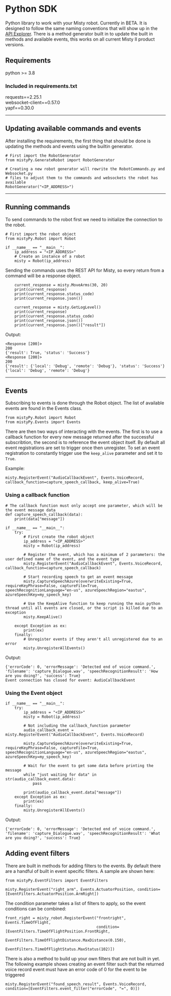 # Python SDK

Python library to work with your Misty robot. Currently in BETA. It is designed to follow the same naming conventions that will show up in the [API Explorer](http://sdk.mistyrobotics.com/api-explorer/index.html).
There is a method generator built in to update the built in methods and available events, this works on all current Misty II product versions.

## Requirements

python >= 3.8

### Included in requirements.txt
requests==2.25.1<br>
websocket-client==0.57.0<br>
yapf==0.30.0
___
## Updating available commands and events
After installing the requirements, the first thing that should be done is updating the methods and events using the builtin generator.
```
# First import the RobotGenerator
from mistyPy.GenerateRobot import RobotGenerator

# Creating a new robot generator will rewrite the RobotCommands.py and Websocket.py 
# files to adjust them to the commands and websockets the robot has available
RobotGenerator("<IP_ADDRESS>")
```
___
## Running commands
To send commands to the robot first we need to initialize the connection to the robot.
```
# First import the robot object
from mistyPy.Robot import Robot

if __name__ == "__main__":
    ip_address = "<IP_ADDRESS>"
    # Create an instance of a robot
    misty = Robot(ip_address)
```

Sending the commands uses the REST API for Misty, so every return from a command will be a response object.
```
    current_response = misty.MoveArms(30, 20)
    print(current_response)
    print(current_response.status_code)
    print(current_response.json())

    current_response = misty.GetLogLevel()
    print(current_response)
    print(current_response.status_code)
    print(current_response.json())
    print(current_response.json()["result"])
```
Output:
```
<Response [200]>
200
{'result': True, 'status': 'Success'}
<Response [200]>
200
{'result': {'local': 'Debug', 'remote': 'Debug'}, 'status': 'Success'}
{'local': 'Debug', 'remote': 'Debug'}
```
___
## Events
Subscribing to events is done through the Robot object. The list of available events are found in the Events class.
```
from mistyPy.Robot import Robot
from mistyPy.Events import Events
```

There are then two ways of interacting with the events. The first is to use a callback function for every new message returned after the successful subscribtion, the second is to reference the event object itself.
By default all event registrations are set to trigger once then unregister. To set an event registration to constantly trigger use the `keep_alive` parameter and set it to `True`.

Example: 

`misty.RegisterEvent("AudioCallbackEvent", Events.VoiceRecord, callback_function=capture_speech_callback, keep_alive=True)`

### Using a callback function
```
# The callback function must only accept one parameter, which will be the event message data
def capture_speech_callback(data):
    print(data["message"])

if __name__ == "__main__":
    try:
        # First create the robot object
        ip_address = "<IP_ADDRESS>"
        misty = Robot(ip_address)

        # Register the event, which has a minimum of 2 parameters: the user defined name of the event, and the event type
        misty.RegisterEvent("AudioCallbackEvent", Events.VoiceRecord, callback_function=capture_speech_callback)

        # Start recording speech to get an event message
        misty.CaptureSpeechAzure(overwriteExisting=True, requireKeyPhrase=False, captureFile=True, speechRecognitionLanguage="en-us", azureSpeechRegion="eastus", azureSpeechKey=my_speech_key)

        # Use the KeepAlive function to keep running the main python thread until all events are closed, or the script is killed due to an exception
        misty.KeepAlive()

    except Exception as ex:
        print(ex)
    finally:
        # Unregister events if they aren't all unregistered due to an error
        misty.UnregisterAllEvents()
```
Output:
```
{'errorCode': 0, 'errorMessage': 'Detected end of voice command.', 'filename': 'capture_Dialogue.wav', 'speechRecognitionResult': 'How are you doing?', 'success': True}
Event connection has closed for event: AudioCallbackEvent
```

### Using the Event object
```
if __name__ == "__main__":
    try:
        ip_address = "<IP_ADDRESS>"
        misty = Robot(ip_address)

        # Not including the callback_function parameter
        audio_callback_event = misty.RegisterEvent("AudioCallbackEvent", Events.VoiceRecord)

        misty.CaptureSpeechAzure(overwriteExisting=True, requireKeyPhrase=False, captureFile=True, speechRecognitionLanguage="en-us", azureSpeechRegion="eastus", azureSpeechKey=my_speech_key)

        # Wait for the event to get some data before printing the message
        while "just waiting for data" in str(audio_callback_event.data):
            pass

        print(audio_callback_event.data["message"])
    except Exception as ex:
        print(ex)
    finally:
        misty.UnregisterAllEvents()

```
Output:
```
{'errorCode': 0, 'errorMessage': 'Detected end of voice command.', 'filename': 'capture_Dialogue.wav', 'speechRecognitionResult': 'What are you doing?', 'success': True}
```

## Adding event filters
There are built in methods for adding filters to the events. By default there are a handful of built in event specific filters. A sample are shown here:
```
from mistyPy.EventFilters import EventFilters

misty.RegisterEvent("right_arm", Events.ActuatorPosition, condition=[EventFilters.ActuatorPosition.ArmRight])
```

The condition parameter takes a list of filters to apply, so the event conditions can be combined:
```
front_right = misty_robot.RegisterEvent("frontright", Events.TimeOfFlight,
                                        condition=[EventFilters.TimeOfFlightPosition.FrontRight, 
                                                   EventFilters.TimeOfFlightDistance.MaxDistance(0.150),
                                                   EventFilters.TimeOfFlightStatus.MaxStatus(102)])
```
There is also a method to build up your own filters that are not built in yet. The following example shows creating an event filter such that the returned voice record event must have an error code of 0 for the event to be triggered
```
misty.RegisterEvent("found_speech_result", Events.VoiceRecord, condition=[EventFilters.event_filter("errorCode", "=", 0)])
```
